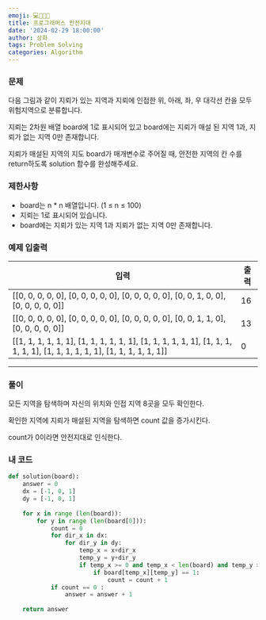 ```yaml
---
emoji: 💻👨🏻‍💻
title: 프로그래머스 안전지대
date: '2024-02-29 18:00:00'
author: 상화
tags: Problem Solving
categories: Algorithm
---
```

### 문제

다음 그림과 같이 지뢰가 있는 지역과 지뢰에 인접한 위, 아래, 좌, 우 대각선 칸을 모두 위험지역으로 분류합니다.

지뢰는 2차원 배열 board에 1로 표시되어 있고 board에는 지뢰가 매설 된 지역 1과, 지뢰가 없는 지역 0만 존재합니다.

지뢰가 매설된 지역의 지도 board가 매개변수로 주어질 때, 안전한 지역의 칸 수를 return하도록 solution 함수를 완성해주세요.

### 제한사항

- board는 n * n 배열입니다. (1 ≤ n ≤ 100)
- 지뢰는 1로 표시되어 있습니다.
- board에는 지뢰가 있는 지역 1과 지뢰가 없는 지역 0만 존재합니다.

### 예제 입출력

| 입력 | 출력 |
| - | - |
| [[0, 0, 0, 0, 0], [0, 0, 0, 0, 0], [0, 0, 0, 0, 0], [0, 0, 1, 0, 0], [0, 0, 0, 0, 0]]  | 16 |
| [[0, 0, 0, 0, 0], [0, 0, 0, 0, 0], [0, 0, 0, 0, 0], [0, 0, 1, 1, 0], [0, 0, 0, 0, 0]]  | 13  |
| [[1, 1, 1, 1, 1, 1], [1, 1, 1, 1, 1, 1], [1, 1, 1, 1, 1, 1], [1, 1, 1, 1, 1, 1], [1, 1, 1, 1, 1, 1], [1, 1, 1, 1, 1, 1]]  | 0  |

---
### 풀이
모든 지역을 탐색하며 자신의 위치와 인접 지역 8곳을 모두 확인한다.

확인한 지역에 지뢰가 매설된 지역을 탐색하면 count 값을 증가시킨다.

count가 0이라면 안전지대로 인식한다.

### 내 코드
```python
def solution(board):
    answer = 0
    dx = [-1, 0, 1]
    dy = [-1, 0, 1]
    
    for x in range (len(board)):
        for y in range (len(board[0])):
            count = 0
            for dir_x in dx:
                for dir_y in dy:
                    temp_x = x+dir_x
                    temp_y = y+dir_y
                    if temp_x >= 0 and temp_x < len(board) and temp_y >= 0 and temp_y < len(board):
                        if board[temp_x][temp_y] == 1:
                            count = count + 1
            if count == 0 :
                answer = answer + 1
                
    return answer
```